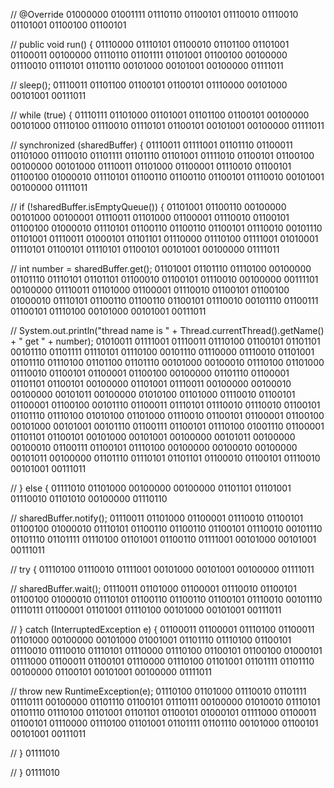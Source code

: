 // @Override
01000000 01001111 01110110 01100101 01110010 01110010 01101001 01100100 01100101

// public void run() {
01110000 01110101 01100010 01101100 01101001 01100011 00100000 01110110 01101111 01101001 01100100 00100000 01110010
01110101 01101110 00101000 00101001 00100000 01111011

// sleep();
01110011 01101100 01100101 01100101 01110000 00101000 00101001 00111011

// while (true) {
01110111 01101000 01101001 01101100 01100101 00100000 00101000 01110100 01110010 01110101 01100101 00101001 00100000
01111011

// synchronized (sharedBuffer) {
01110011 01111001 01101110 01100011 01101000 01110010 01101111 01101110 01101001 01111010 01100101 01100100 00100000
00101000 01110011 01101000 01100001 01110010 01100101 01100100 01000010 01110101 01100110 01100110 01100101 01110010
00101001 00100000 01111011

// if (!sharedBuffer.isEmptyQueue()) {
01101001 01100110 00100000 00101000 00100001 01110011 01101000 01100001 01110010 01100101 01100100 01000010 01110101
01100110 01100110 01100101 01110010 00101110 01101001 01110011 01000101 01101101 01110000 01110100 01111001 01010001
01110101 01100101 01110101 01100101 00101001 00100000 01111011

// int number = sharedBuffer.get();
01101001 01101110 01110100 00100000 01101110 01110101 01101101 01100010 01100101 01110010 00100000 00111101 00100000
01110011 01101000 01100001 01110010 01100101 01100100 01000010 01110101 01100110 01100110 01100101 01110010 00101110
01100111 01100101 01110100 00101000 00101001 00111011

// System.out.println("thread name is " + Thread.currentThread().getName() + " get " + number);
01010011 01111001 01110011 01110100 01100101 01101101 00101110 01101111 01110101 01110100 00101110 01110000 01110010
01101001 01101110 01110100 01101100 01101110 00101000 00100010 01110100 01101000 01110010 01100101 01100001 01100100
00100000 01101110 01100001 01101101 01100101 00100000 01101001 01110011 00100000 00100010 00100000 00101011 00100000
01010100 01101000 01110010 01100101 01100001 01100100 00101110 01100011 01110101 01110010 01110010 01100101 01101110
01110100 01010100 01101000 01110010 01100101 01100001 01100100 00101000 00101001 00101110 01100111 01100101 01110100
01001110 01100001 01101101 01100101 00101000 00101001 00100000 00101011 00100000 00100010 01100111 01100101 01110100
00100000 00100010 00100000 00101011 00100000 01101110 01110101 01101101 01100010 01100101 01110010 00101001 00111011

// } else {
01111010 01101000 00100000 00100000 01101101 01101001 01110010 01101010 00100000 01110110

// sharedBuffer.notify();
01110011 01101000 01100001 01110010 01100101 01100100 01000010 01110101 01100110 01100110 01100101 01110010 00101110
01101110 01101111 01110100 01101001 01100110 01111001 00101000 00101001 00111011

// try {
01110100 01110010 01111001 00101000 00101001 00100000 01111011

// sharedBuffer.wait();
01110011 01101000 01100001 01110010 01100101 01100100 01000010 01110101 01100110 01100110 01100101 01110010 00101110
01110111 01100001 01101001 01110100 00101000 00101001 00111011

// } catch (InterruptedException e) {
01100011 01100001 01110100 01100011 01101000 00100000 00101000 01001001 01101110 01110100 01100101 01110010 01110010
01110101 01110000 01110100 01100101 01100100 01000101 01111000 01100011 01100101 01110000 01110100 01101001 01101111
01101110 00100000 01100101 00101001 00100000 01111011

// throw new RuntimeException(e);
01110100 01101000 01110010 01101111 01110111 00100000 01101110 01100101 01110111 00100000 01010010 01110101 01101110
01110100 01101001 01101101 01100101 01000101 01111000 01100011 01100101 01110000 01110100 01101001 01101111 01101110
00101000 01100101 00101001 00111011

// }
01111010

// }
01111010